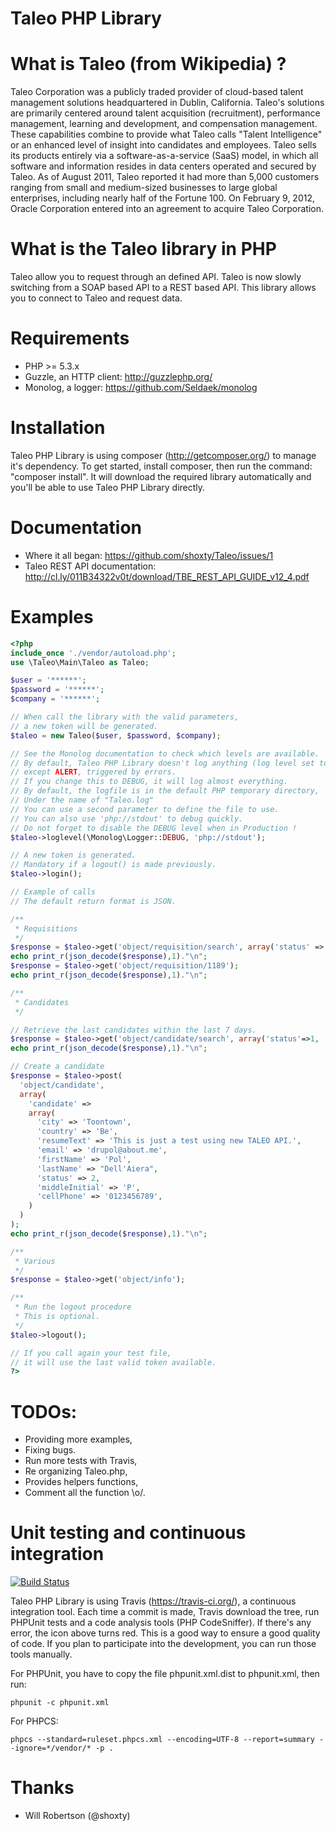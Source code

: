 Taleo PHP Library
=================

What is Taleo (from Wikipedia) ?
================================
Taleo Corporation was a publicly traded provider of cloud-based talent management solutions headquartered in Dublin, California.
Taleo's solutions are primarily centered around talent acquisition (recruitment), performance management, learning and development, and compensation management.
These capabilities combine to provide what Taleo calls "Talent Intelligence" or an enhanced level of insight into candidates and employees.
Taleo sells its products entirely via a software-as-a-service (SaaS) model, in which all software and information resides in data centers operated and secured by Taleo.
As of August 2011, Taleo reported it had more than 5,000 customers ranging from small and medium-sized businesses to large global enterprises, including nearly half of the Fortune 100.
On February 9, 2012, Oracle Corporation entered into an agreement to acquire Taleo Corporation.

What is the Taleo library in PHP
================================
Taleo allow you to request through an defined API.
Taleo is now slowly switching from a SOAP based API to a REST based API.
This library allows you to connect to Taleo and request data.

Requirements
============
 * PHP >= 5.3.x
 * Guzzle, an HTTP client: http://guzzlephp.org/
 * Monolog, a logger: https://github.com/Seldaek/monolog

Installation
============
Taleo PHP Library is using composer (http://getcomposer.org/) to manage it's dependency.
To get started, install composer, then run the command: "composer install".
It will download the required library automatically and you'll be able to use Taleo PHP Library directly.

Documentation
=============
 * Where it all began: https://github.com/shoxty/Taleo/issues/1
 * Taleo REST API documentation: http://cl.ly/011B34322v0t/download/TBE_REST_API_GUIDE_v12_4.pdf

Examples
========

```php
<?php
include_once './vendor/autoload.php';
use \Taleo\Main\Taleo as Taleo;

$user = '******';
$password = '******';
$company = '******';

// When call the library with the valid parameters,
// a new token will be generated.
$taleo = new Taleo($user, $password, $company);

// See the Monolog documentation to check which levels are available.
// By default, Taleo PHP Library doesn't log anything (log level set to ALERT)
// except ALERT, triggered by errors.
// If you change this to DEBUG, it will log almost everything.
// By default, the logfile is in the default PHP temporary directory,
// Under the name of "Taleo.log"
// You can use a second parameter to define the file to use.
// You can also use 'php://stdout' to debug quickly.
// Do not forget to disable the DEBUG level when in Production !
$taleo->loglevel(\Monolog\Logger::DEBUG, 'php://stdout');

// A new token is generated.
// Mandatory if a logout() is made previously.
$taleo->login();

// Example of calls
// The default return format is JSON.

/**
 * Requisitions
 */
$response = $taleo->get('object/requisition/search', array('status' => 'open', 'cws' => 1));
echo print_r(json_decode($response),1)."\n";
$response = $taleo->get('object/requisition/1189');
echo print_r(json_decode($response),1)."\n";

/**
 * Candidates
 */

// Retrieve the last candidates within the last 7 days.
$response = $taleo->get('object/candidate/search', array('status'=>1, 'addedWithin'=>7));
echo print_r(json_decode($response),1)."\n";

// Create a candidate
$response = $taleo->post(
  'object/candidate',
  array(
    'candidate' =>
    array(
      'city' => 'Toontown',
      'country' => 'Be',
      'resumeText' => 'This is just a test using new TALEO API.',
      'email' => 'drupol@about.me',
      'firstName' => 'Pol',
      'lastName' => "Dell'Aiera",
      'status' => 2,
      'middleInitial' => 'P',
      'cellPhone' => '0123456789',
    )
  )
);
echo print_r(json_decode($response),1)."\n";

/**
 * Various
 */
$response = $taleo->get('object/info');

/**
 * Run the logout procedure
 * This is optional.
 */
$taleo->logout();

// If you call again your test file,
// it will use the last valid token available.
?>
```
TODOs:
======
 * Providing more examples,
 * Fixing bugs.
 * Run more tests with Travis,
 * Re organizing Taleo.php,
 * Provides helpers functions,
 * Comment all the function \o/.

Unit testing and continuous integration
=======================================
[![Build Status](https://secure.travis-ci.org/Polzme/Taleo.png)](http://travis-ci.org/Polzme/Taleo)

Taleo PHP Library is using Travis (https://travis-ci.org/), a continuous integration tool.
Each time a commit is made, Travis download the tree, run PHPUnit tests and a code analysis tools (PHP CodeSniffer).
If there's any error, the icon above turns red.
This is a good way to ensure a good quality of code.
If you plan to participate into the development, you can run those tools manually.

For PHPUnit, you have to copy the file phpunit.xml.dist to phpunit.xml, then run:
```
phpunit -c phpunit.xml
```
For PHPCS:
```
phpcs --standard=ruleset.phpcs.xml --encoding=UTF-8 --report=summary --ignore=*/vendor/* -p .
```

Thanks
======
 * Will Robertson (@shoxty)
